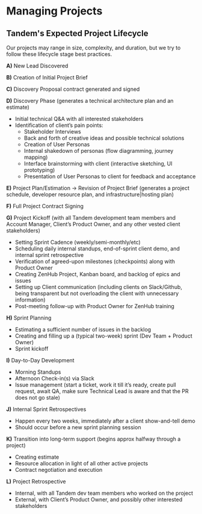Managing Projects
=================

Tandem's Expected Project Lifecycle
-----------------------------------

Our projects may range in size, complexity, and duration, but we try to follow these lifecycle stage best practices.

**A)** New Lead Discovered

**B)** Creation of Initial Project Brief

**C)** Discovery Proposal contract generated and signed

**D)** Discovery Phase (generates a technical architecture plan and an estimate)

* Initial technical Q&A with all interested stakeholders
* Identification of client’s pain points:
  * Stakeholder Interviews
  * Back and forth of creative ideas and possible technical solutions
  * Creation of User Personas
  * Internal shakedown of personas (flow diagramming, journey mapping)
  * Interface brainstorming with client (interactive sketching, UI prototyping)
  * Presentation of User Personas to client for feedback and acceptance

**E)** Project Plan/Estimation → Revision of Project Brief  (generates a project schedule, developer resource plan, and infrastructure|hosting plan)

**F)** Full Project Contract Signing

**G)** Project Kickoff (with all Tandem development team members and Account Manager, Client’s Product Owner, and any other vested client stakeholders)

* Setting Sprint Cadence (weekly/semi-monthly/etc)
* Scheduling daily internal standups, end-of-sprint client demo, and internal sprint retrospective
* Verification of agreed-upon milestones (checkpoints) along with Product Owner
* Creating ZenHub Project, Kanban board, and backlog of epics and issues
* Setting up Client communication (including clients on Slack/Github, being transparent but not overloading the client with unnecessary information)
* Post-meeting follow-up with Product Owner for ZenHub training

**H)** Sprint Planning

* Estimating a sufficient number of issues in the backlog
* Creating and filling up a (typical two-week) sprint (Dev Team + Product Owner)
* Sprint kickoff

**I)** Day-to-Day Development

* Morning Standups
* Afternoon Check-in(s) via Slack
* Issue management (start a ticket, work it till it’s ready, create pull request, await QA, make sure Technical Lead is aware and that the PR does not go stale)

**J)** Internal Sprint Retrospectives

* Happen every two weeks, immediately after a client show-and-tell demo
* Should occur before a new sprint planning session

**K)** Transition into long-term support (begins approx halfway through a project)

* Creating estimate
* Resource allocation in light of all other active projects
* Contract negotiation and execution

**L)** Project Retrospective

* Internal, with all Tandem dev team members who worked on the project
* External, with Client’s Product Owner, and possibly other interested stakeholders
